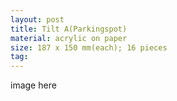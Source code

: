 ```yaml
---
layout: post
title: Tilt A(Parkingspot)
material: acrylic on paper
size: 187 x 150 mm(each); 16 pieces
tag:
---
```


image here
